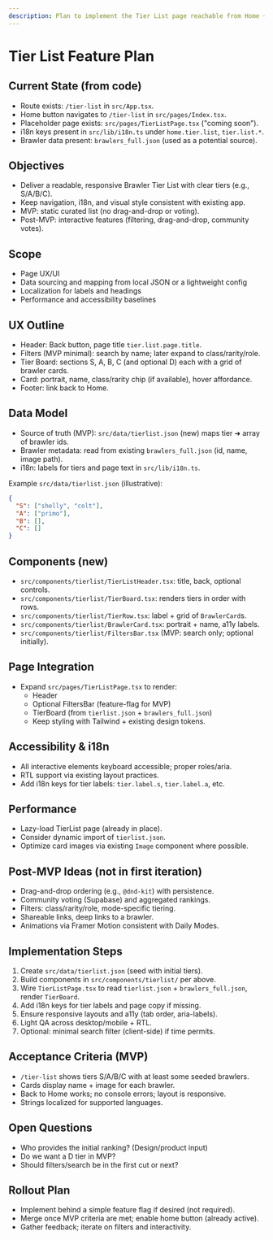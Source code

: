 ```yaml
---
description: Plan to implement the Tier List page reachable from Home ➜ Tier List
---
```


# Tier List Feature Plan

## Current State (from code)
- Route exists: `/tier-list` in `src/App.tsx`.
- Home button navigates to `/tier-list` in `src/pages/Index.tsx`.
- Placeholder page exists: `src/pages/TierListPage.tsx` ("coming soon").
- i18n keys present in `src/lib/i18n.ts` under `home.tier.list`, `tier.list.*`.
- Brawler data present: `brawlers_full.json` (used as a potential source).

## Objectives
- Deliver a readable, responsive Brawler Tier List with clear tiers (e.g., S/A/B/C).
- Keep navigation, i18n, and visual style consistent with existing app.
- MVP: static curated list (no drag-and-drop or voting).
- Post-MVP: interactive features (filtering, drag-and-drop, community votes).

## Scope
- Page UX/UI
- Data sourcing and mapping from local JSON or a lightweight config
- Localization for labels and headings
- Performance and accessibility baselines

## UX Outline
- Header: Back button, page title `tier.list.page.title`.
- Filters (MVP minimal): search by name; later expand to class/rarity/role.
- Tier Board: sections S, A, B, C (and optional D) each with a grid of brawler cards.
- Card: portrait, name, class/rarity chip (if available), hover affordance.
- Footer: link back to Home.

## Data Model
- Source of truth (MVP): `src/data/tierlist.json` (new) maps tier ➜ array of brawler ids.
- Brawler metadata: read from existing `brawlers_full.json` (id, name, image path).
- i18n: labels for tiers and page text in `src/lib/i18n.ts`.

Example `src/data/tierlist.json` (illustrative):
```json
{
  "S": ["shelly", "colt"],
  "A": ["primo"],
  "B": [],
  "C": []
}
```

## Components (new)
- `src/components/tierlist/TierListHeader.tsx`: title, back, optional controls.
- `src/components/tierlist/TierBoard.tsx`: renders tiers in order with rows.
- `src/components/tierlist/TierRow.tsx`: label + grid of `BrawlerCard`s.
- `src/components/tierlist/BrawlerCard.tsx`: portrait + name, a11y labels.
- `src/components/tierlist/FiltersBar.tsx` (MVP: search only; optional initially).

## Page Integration
- Expand `src/pages/TierListPage.tsx` to render:
  - Header
  - Optional FiltersBar (feature-flag for MVP)
  - TierBoard (from `tierlist.json` + `brawlers_full.json`)
  - Keep styling with Tailwind + existing design tokens.

## Accessibility & i18n
- All interactive elements keyboard accessible; proper roles/aria.
- RTL support via existing layout practices.
- Add i18n keys for tier labels: `tier.label.s`, `tier.label.a`, etc.

## Performance
- Lazy-load TierList page (already in place).
- Consider dynamic import of `tierlist.json`.
- Optimize card images via existing `Image` component where possible.

## Post-MVP Ideas (not in first iteration)
- Drag-and-drop ordering (e.g., `@dnd-kit`) with persistence.
- Community voting (Supabase) and aggregated rankings.
- Filters: class/rarity/role, mode-specific tiering.
- Shareable links, deep links to a brawler.
- Animations via Framer Motion consistent with Daily Modes.

## Implementation Steps
1) Create `src/data/tierlist.json` (seed with initial tiers).
2) Build components in `src/components/tierlist/` per above.
3) Wire `TierListPage.tsx` to read `tierlist.json` + `brawlers_full.json`, render `TierBoard`.
4) Add i18n keys for tier labels and page copy if missing.
5) Ensure responsive layouts and a11y (tab order, aria-labels).
6) Light QA across desktop/mobile + RTL.
7) Optional: minimal search filter (client-side) if time permits.

## Acceptance Criteria (MVP)
- `/tier-list` shows tiers S/A/B/C with at least some seeded brawlers.
- Cards display name + image for each brawler.
- Back to Home works; no console errors; layout is responsive.
- Strings localized for supported languages.

## Open Questions
- Who provides the initial ranking? (Design/product input)
- Do we want a D tier in MVP?
- Should filters/search be in the first cut or next?

## Rollout Plan
- Implement behind a simple feature flag if desired (not required).
- Merge once MVP criteria are met; enable home button (already active).
- Gather feedback; iterate on filters and interactivity.
